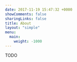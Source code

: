 ```yaml
---
date: 2017-11-19 15:47:32 +0000
showComments: false
sharingLinks: false
title: About
layout: "simple"
menu:
  main:
    weight: -1000
---
```

TODO
